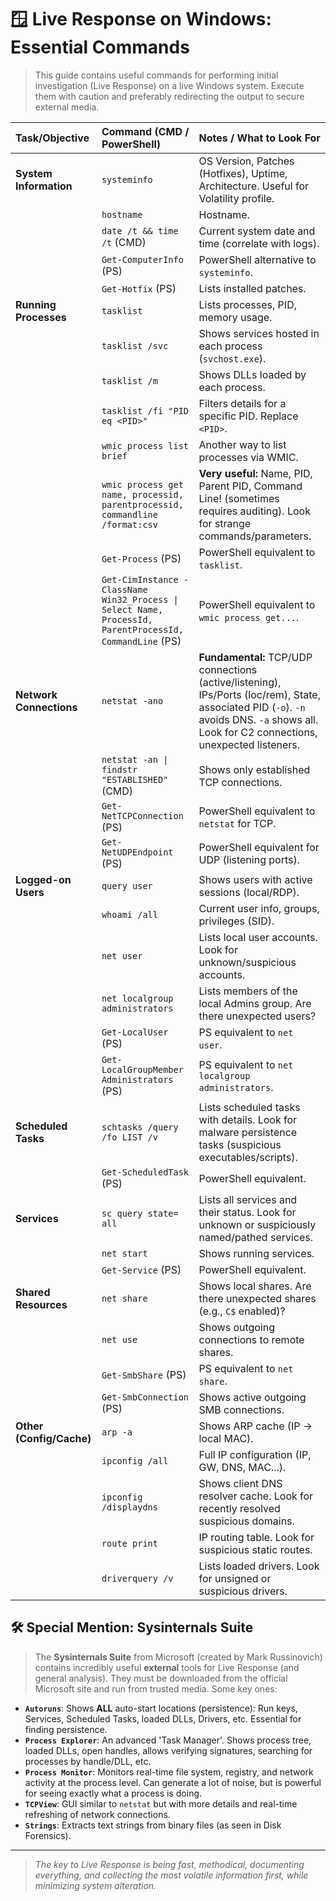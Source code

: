 # 🪟 Live Response on Windows: Essential Commands

> This guide contains useful commands for performing initial investigation (Live Response) on a live Windows system. Execute them with caution and preferably redirecting the output to secure external media.

| Task/Objective                | Command (CMD / PowerShell)                                                                      | Notes / What to Look For                                                                                                                           |
| :---------------------------- | :---------------------------------------------------------------------------------------------- | :------------------------------------------------------------------------------------------------------------------------------------------------- |
| **System Information** | `systeminfo`                                                                                    | OS Version, Patches (Hotfixes), Uptime, Architecture. Useful for Volatility profile.                                                               |
|                               | `hostname`                                                                                      | Hostname.                                                                                                                                          |
|                               | `date /t && time /t` (CMD)                                                                      | Current system date and time (correlate with logs).                                                                                                |
|                               | `Get-ComputerInfo` (PS)                                                                         | PowerShell alternative to `systeminfo`.                                                                                                            |
|                               | `Get-Hotfix` (PS)                                                                               | Lists installed patches.                                                                                                                           |
| **Running Processes** | `tasklist`                                                                                      | Lists processes, PID, memory usage.                                                                                                                |
|                               | `tasklist /svc`                                                                                 | Shows services hosted in each process (`svchost.exe`).                                                                                              |
|                               | `tasklist /m`                                                                                   | Shows DLLs loaded by each process.                                                                                                                 |
|                               | `tasklist /fi "PID eq <PID>"`                                                                   | Filters details for a specific PID. Replace `<PID>`.                                                                                              |
|                               | `wmic process list brief`                                                                       | Another way to list processes via WMIC.                                                                                                            |
|                               | `wmic process get name, processid, parentprocessid, commandline /format:csv`                  | **Very useful:** Name, PID, Parent PID, Command Line! (sometimes requires auditing). Look for strange commands/parameters.                             |
|                               | `Get-Process` (PS)                                                                              | PowerShell equivalent to `tasklist`.                                                                                                             |
|                               | `Get-CimInstance -ClassName Win32_Process \| Select Name, ProcessId, ParentProcessId, CommandLine` (PS) | PowerShell equivalent to `wmic process get...`.                                                                                                     |
| **Network Connections** | `netstat -ano`                                                                                  | **Fundamental:** TCP/UDP connections (active/listening), IPs/Ports (loc/rem), State, associated PID (`-o`). `-n` avoids DNS. `-a` shows all. Look for C2 connections, unexpected listeners. |
|                               | `netstat -an \| findstr "ESTABLISHED"` (CMD)                                                    | Shows only established TCP connections.                                                                                                             |
|                               | `Get-NetTCPConnection` (PS)                                                                     | PowerShell equivalent to `netstat` for TCP.                                                                                                      |
|                               | `Get-NetUDPEndpoint` (PS)                                                                       | PowerShell equivalent for UDP (listening ports).                                                                                                 |
| **Logged-on Users** | `query user`                                                                                    | Shows users with active sessions (local/RDP).                                                                                                      |
|                               | `whoami /all`                                                                                   | Current user info, groups, privileges (SID).                                                                                                       |
|                               | `net user`                                                                                      | Lists local user accounts. Look for unknown/suspicious accounts.                                                                                  |
|                               | `net localgroup administrators`                                                                 | Lists members of the local Admins group. Are there unexpected users?                                                                              |
|                               | `Get-LocalUser` (PS)                                                                            | PS equivalent to `net user`.                                                                                                                       |
|                               | `Get-LocalGroupMember Administrators` (PS)                                                      | PS equivalent to `net localgroup administrators`.                                                                                                   |
| **Scheduled Tasks** | `schtasks /query /fo LIST /v`                                                                   | Lists scheduled tasks with details. Look for malware persistence tasks (suspicious executables/scripts).                                            |
|                               | `Get-ScheduledTask` (PS)                                                                        | PowerShell equivalent.                                                                                                                             |
| **Services** | `sc query state= all`                                                                           | Lists all services and their status. Look for unknown or suspiciously named/pathed services.                                                      |
|                               | `net start`                                                                                     | Shows running services.                                                                                                                            |
|                               | `Get-Service` (PS)                                                                              | PowerShell equivalent.                                                                                                                             |
| **Shared Resources** | `net share`                                                                                     | Shows local shares. Are there unexpected shares (e.g., `C$` enabled)?                                                                             |
|                               | `net use`                                                                                       | Shows outgoing connections to remote shares.                                                                                                      |
|                               | `Get-SmbShare` (PS)                                                                             | PS equivalent to `net share`.                                                                                                                      |
|                               | `Get-SmbConnection` (PS)                                                                        | Shows active outgoing SMB connections.                                                                                                            |
| **Other (Config/Cache)** | `arp -a`                                                                                        | Shows ARP cache (IP -> local MAC).                                                                                                               |
|                               | `ipconfig /all`                                                                                 | Full IP configuration (IP, GW, DNS, MAC...).                                                                                                       |
|                               | `ipconfig /displaydns`                                                                          | Shows client DNS resolver cache. Look for recently resolved suspicious domains.                                                                   |
|                               | `route print`                                                                                   | IP routing table. Look for suspicious static routes.                                                                                              |
|                               | `driverquery /v`                                                                                | Lists loaded drivers. Look for unsigned or suspicious drivers.                                                                                    |

## 🛠️ Special Mention: Sysinternals Suite

> The **Sysinternals Suite** from Microsoft (created by Mark Russinovich) contains incredibly useful **external** tools for Live Response (and general analysis). They must be downloaded from the official Microsoft site and run from trusted media. Some key ones:

* **`Autoruns`**: Shows **ALL** auto-start locations (persistence): Run keys, Services, Scheduled Tasks, loaded DLLs, Drivers, etc. Essential for finding persistence.
* **`Process Explorer`**: An advanced 'Task Manager'. Shows process tree, loaded DLLs, open handles, allows verifying signatures, searching for processes by handle/DLL, etc.
* **`Process Monitor`**: Monitors real-time file system, registry, and network activity at the process level. Can generate a lot of noise, but is powerful for seeing exactly what a process is doing.
* **`TCPView`**: GUI similar to `netstat` but with more details and real-time refreshing of network connections.
* **`Strings`**: Extracts text strings from binary files (as seen in Disk Forensics).

---

> _The key to Live Response is being fast, methodical, documenting everything, and collecting the most volatile information first, while minimizing system alteration._